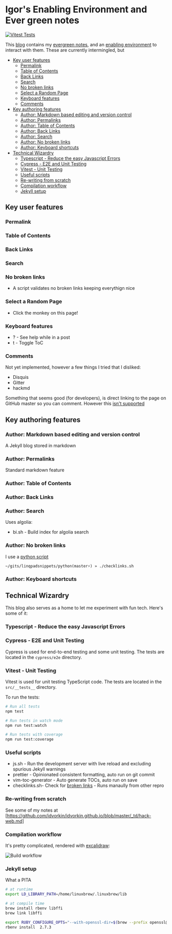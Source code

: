 # Igor's Enabling Environment and Ever green notes

<!--
This README showcases my blog at https://idvork.in
Badges below show the status of tests and integrations for this repository.
-->

[![Vitest Tests](https://img.shields.io/endpoint?url=https://raw.githubusercontent.com/idvorkin/idvorkin.github.io/test-results/test-results/vitest-count.json)](https://github.com/idvorkin/idvorkin.github.io/actions/workflows/vitest.yml)

This [blog](https://idvork.in) contains my [evergreen notes](https://notes.andymatuschak.org/z4SDCZQeRo4xFEQ8H4qrSqd68ucpgE6LU155C), and an [enabling environment](https://notes.andymatuschak.org/z3DaBP4vN1dutjUgrk3jbEeNxScccvDCxDgXe) to interact with them. These are currently intermingled, but

<!-- prettier-ignore-start -->
<!-- vim-markdown-toc GFM -->

- [Key user features](#key-user-features)
    - [Permalink](#permalink)
    - [Table of Contents](#table-of-contents)
    - [Back Links](#back-links)
    - [Search](#search)
    - [No broken links](#no-broken-links)
    - [Select a Random Page](#select-a-random-page)
    - [Keyboard features](#keyboard-features)
    - [Comments](#comments)
- [Key authoring features](#key-authoring-features)
    - [Author: Markdown based editing and version control](#author-markdown-based-editing-and-version-control)
    - [Author: Permalinks](#author-permalinks)
    - [Author: Table of Contents](#author-table-of-contents)
    - [Author: Back Links](#author-back-links)
    - [Author: Search](#author-search)
    - [Author: No broken links](#author-no-broken-links)
    - [Author: Keyboard shortcuts](#author-keyboard-shortcuts)
- [Technical Wizardry](#technical-wizardry)
    - [Typescript - Reduce the easy Javascript Errors](#typescript---reduce-the-easy-javascript-errors)
    - [Cypress - E2E and Unit Testing](#cypress---e2e-and-unit-testing)
    - [Vitest - Unit Testing](#vitest---unit-testing)
    - [Useful scripts](#useful-scripts)
    - [Re-writing from scratch](#re-writing-from-scratch)
    - [Compilation workflow](#compilation-workflow)
    - [Jekyll setup](#jekyll-setup)

<!-- vim-markdown-toc -->
<!-- prettier-ignore-end -->

## Key user features

### Permalink

### Table of Contents

### Back Links

### Search

### No broken links

- A script validates no broken links keeping everythign nice

### Select a Random Page

- Click the monkey on this page!

### Keyboard features

- ? - See help while in a post
- t - Toggle ToC

### Comments

Not yet implemented, however a few things I tried that I disliked:

- Disquis
- Gitter
- hackmd

Something that seems good (for developers), is direct linking to the page on GitHub master so you can comment. However this [isn't supported](https://github.com/isaacs/github/issues/284)

## Key authoring features

### Author: Markdown based editing and version control

A Jekyll blog stored in markdown

### Author: Permalinks

Standard markdown feature

### Author: Table of Contents

### Author: Back Links

### Author: Search

Uses algolia:

- bi.sh - Build index for algolia search

### Author: No broken links

I use a [python script](https://github.com/idvorkin/LinqPadSnippets/blob/master/python/linkchecker.py)

    ~/gits/linqpadsnippets/python(master⚡) » ./checklinks.sh

### Author: Keyboard shortcuts

## Technical Wizardry

This blog also serves as a home to let me experiment with fun tech. Here's some of it:

### Typescript - Reduce the easy Javascript Errors

### Cypress - E2E and Unit Testing

Cypress is used for end-to-end testing and some unit testing. The tests are located in the `cypress/e2e` directory.

### Vitest - Unit Testing

Vitest is used for unit testing TypeScript code. The tests are located in the `src/__tests__` directory.

To run the tests:

```bash
# Run all tests
npm test

# Run tests in watch mode
npm run test:watch

# Run tests with coverage
npm run test:coverage
```

### Useful scripts

- js.sh - Run the development server with live reload and excluding spurious Jekyll warnings
- prettier - Opinionated consistent formatting, auto run on git commit
- vim-toc-generator - Auto generate TOCs, auto run on save
- checklinks.sh- Check for [broken links](https://github.com/idvorkin/LinqPadSnippets/blob/master/python/checklinks.sh) - Runs manaully from other repro

### Re-writing from scratch

See some of my notes at [https://github.com/idvorkin/idvorkin.github.io/blob/master/_td/hack-web.md]

### Compilation workflow

It's pretty complicated, rendered with [excalidraw](/tools#excalidraw):

![Build workflow](/images/build-workflow.png)

### Jekyll setup

What a PITA

```bash
# at runtime
export LD_LIBRARY_PATH=/home/linuxbrew/.linuxbrew/lib

# at compile time
brew install rbenv libffi
brew link libffi

export RUBY_CONFIGURE_OPTS="--with-openssl-dir=$(brew --prefix openssl@1.1)"                                                                                                                                             1 ↵
rbenv install  2.7.3
```
